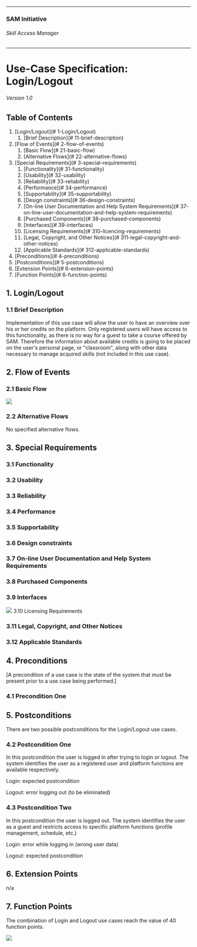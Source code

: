 * * *

### SAM Initiative

###### Skill Access Manager

* * *

# Use-Case Specification: Login/Logout

###### Version 1.0

## Table of Contents

1.  [Login/Logout](# 1-Login/Logout)
    1.  [Brief Description](# 11-brief-description)
2.  [Flow of Events](# 2-flow-of-events)
    1.  [Basic Flow](# 21-basic-flow)
    2.  [Alternative Flows](# 22-alternative-flows)
3.  [Special Requirements](# 3-special-requirements)
    1.  [Functionality](# 31-functionality)
    2.  [Usability](# 32-usability)
    3.  [Reliability](# 33-reliability)
    4.  [Performance](# 34-performance)
    5.  [Supportability](# 35-supportability)
    6.  [Design constraints](# 36-design-constraints)
    7.  [On-line User Documentation and Help System Requirements](# 37-on-line-user-documentation-and-help-system-requirements)
    8.  [Purchased Components](# 38-purchased-components)
    9.  [Interfaces](# 39-interfaces)
    10.  [Licensing Requirements](# 310-licencing-requirements)
    11.  [Legal, Copyright, and Other Notices](# 311-legal-copyright-and-other-notices)
    12.  [Applicable Standards](# 312-applicable-standards)
4.  [Preconditions](# 4-preconditions)
5.  [Postconditions](# 5-postconditions)
6.  [Extension Points](# 6-extension-points)
7.  [Function Points](# 6-function-points)

## 1\. Login/Logout

### 1.1 Brief Description

Implementation of this use case will allow the user to have an overview over his or her credits on the platform. Only registered users will have access to this functionality, as there is no way for a guest to take a course offered by SAM. Therefore the information about available credits is going to be placed on the user's personal page, or "classroom", along with other data necessary to manage acquired skills (not included in this use case).

## 2\. Flow of Events

### 2.1 Basic Flow

![](ad_see-available-credits.png)

### 2.2 Alternative Flows

No specified alternative flows.

## 3\. Special Requirements

### 3.1 Functionality

### 3.2 Usability

### 3.3 Reliability

### 3.4 Performance

### 3.5 Supportability

### 3.6 Design constraints

### 3.7 On-line User Documentation and Help System Requirements

### 3.8 Purchased Components

### 3.9 Interfaces

![](wf_see-available-credits.png)
 3.10 Licensing Requirements

### 3.11 Legal, Copyright, and Other Notices

### 3.12 Applicable Standards

## 4\. Preconditions

[A precondition of a use case is the state of the system that must be present prior to a use case being performed.]

### 4.1 Precondition One

## 5\. Postconditions

There are two possible postconditions for the Login/Logout use cases. 

### 4.2 Postcondition One

In this postcondition the user is logged in after trying to login or logout. The system identifies the user as a registered user and platform functions are available respectively. 

Login: expected postcondition

Logout: error logging out (to be eliminated)

### 4.3 Postcondition Two

In this postcondition the user is logged out. The system identifies the user as a guest and restricts access to specific platform functions (profile management, schedule, etc.)

Login: error while logging in (wrong user data)

Logout: expected postcondition

## 6\. Extension Points

n/a

## 7\. Function Points

The combination of Login and Logout use cases reach the value of 40 function points. 

![](fp_domain-characteristic_uc-2.png)